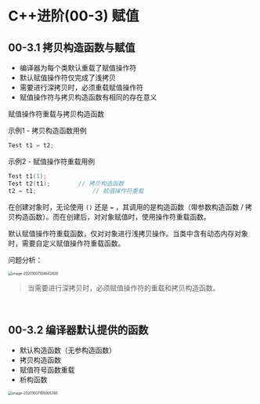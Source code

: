 # C++进阶(00-3) 赋值

## 00-3.1 拷贝构造函数与赋值

- 编译器为每个类默认重载了赋值操作符
- 默认赋值操作符仅完成了浅拷贝
- 需要进行深拷贝时，必须重载赋值操作符
- 赋值操作符与拷贝构造函数有相同的存在意义

赋值操作符重载与拷贝构造函数

示例1 - 拷贝构造函数用例

```C++
Test t1 = t2;
```

示例2 - 赋值操作符重载用例

```C++
Test t1(1);
Test t2(t1);		// 拷贝构造函数
t2 = t1;				// 赋值操作符重载
```

在创建对象时，无论使用 `()` 还是 `=` ，其调用的是构造函数（带参数构造函数 / 拷贝构造函数）。而在创建后，对对象赋值时，使用操作符重载函数。

默认赋值操作符重载函数，仅对对象进行浅拷贝操作。当类中含有动态内存对象时，需要自定义赋值操作符重载函数。



问题分析：

<img src="/Users/lyj/Library/Application Support/typora-user-images/image-20201007104642828.png" alt="image-20201007104642828" style="zoom:50%;" />

> 当需要进行深拷贝时，必须赋值操作符的重载和拷贝构造函数。

</br>

## 00-3.2 编译器默认提供的函数

- 默认构造函数（无参构造函数）
- 拷贝构造函数
- 赋值符号函数重载
- 析构函数

<img src="/Users/lyj/Library/Application Support/typora-user-images/image-20201007105005740.png" alt="image-20201007105005740" style="zoom:50%;" />











